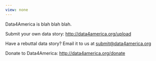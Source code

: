```yaml
---
view: none
---
```


Data4America is blah blah blah.

Submit your own data story: http://data4america.org/upload

Have a rebuttal data story? Email it to us at submit@data4america.org

Donate to Data4America: http://data4america.org/donate